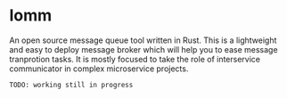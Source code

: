 # Iomm

An open source message queue tool written in Rust.
This is a lightweight and easy to deploy message broker which will help you to ease message tranprotion tasks.
It is mostly focused to take the role of interservice communicator in complex microservice projects.

`TODO: working still in progress`
